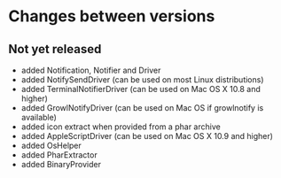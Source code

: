 # Changes between versions

## Not yet released

* added Notification, Notifier and Driver
* added NotifySendDriver (can be used on most Linux distributions)
* added TerminalNotifierDriver (can be used on Mac OS X 10.8 and higher)
* added GrowlNotifyDriver (can be used on Mac OS if growlnotify is available)
* added icon extract when provided from a phar archive
* added AppleScriptDriver (can be used on Mac OS X 10.9 and higher)
* added OsHelper
* added PharExtractor
* added BinaryProvider
